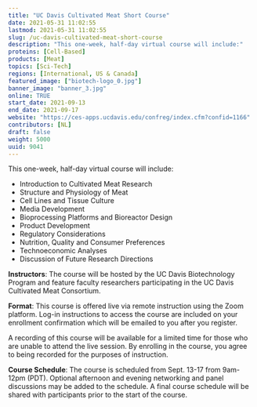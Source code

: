 ```yaml
---
title: "UC Davis Cultivated Meat Short Course"
date: 2021-05-31 11:02:55
lastmod: 2021-05-31 11:02:55
slug: /uc-davis-cultivated-meat-short-course
description: "This one-week, half-day virtual course will include:"
proteins: [Cell-Based]
products: [Meat]
topics: [Sci-Tech]
regions: [International, US & Canada]
featured_image: ["biotech-logo_0.jpg"]
banner_image: "banner_3.jpg"
online: TRUE
start_date: 2021-09-13
end_date: 2021-09-17
website: "https://ces-apps.ucdavis.edu/confreg/index.cfm?confid=1166"
contributors: [NL]
draft: false
weight: 5000
uuid: 9041
---
```

<p>This one-week, half-day virtual course will include:</p>
<ul>
<li>Introduction to Cultivated Meat Research</li>
<li>Structure and Physiology of Meat</li>
<li>Cell Lines and Tissue Culture</li>
<li>Media Development</li>
<li>Bioprocessing Platforms and Bioreactor Design</li>
<li>Product Development</li>
<li>Regulatory Considerations</li>
<li>Nutrition, Quality and Consumer Preferences</li>
<li>Technoeconomic Analyses</li>
<li>Discussion of Future Research Directions</li>
</ul>
<p><strong>Instructors</strong>: The course will be hosted by the UC Davis Biotechnology Program and feature faculty researchers participating in the UC Davis Cultivated Meat Consortium.</p>
<p><strong>Format</strong>: This course is offered live via remote instruction using the Zoom platform. Log-in instructions to access the course are included on your enrollment confirmation which will be emailed to you after you register.</p>
<p>A recording of this course will be available for a limited time for those who are unable to attend the live session. By enrolling in the course, you agree to being recorded for the purposes of instruction.</p>
<p><strong>Course Schedule</strong>: The course is scheduled from Sept. 13-17 from 9am-12pm (PDT). Optional afternoon and evening networking and panel discussions may be added to the schedule. A final course schedule will be shared with participants prior to the start of the course.</p>
